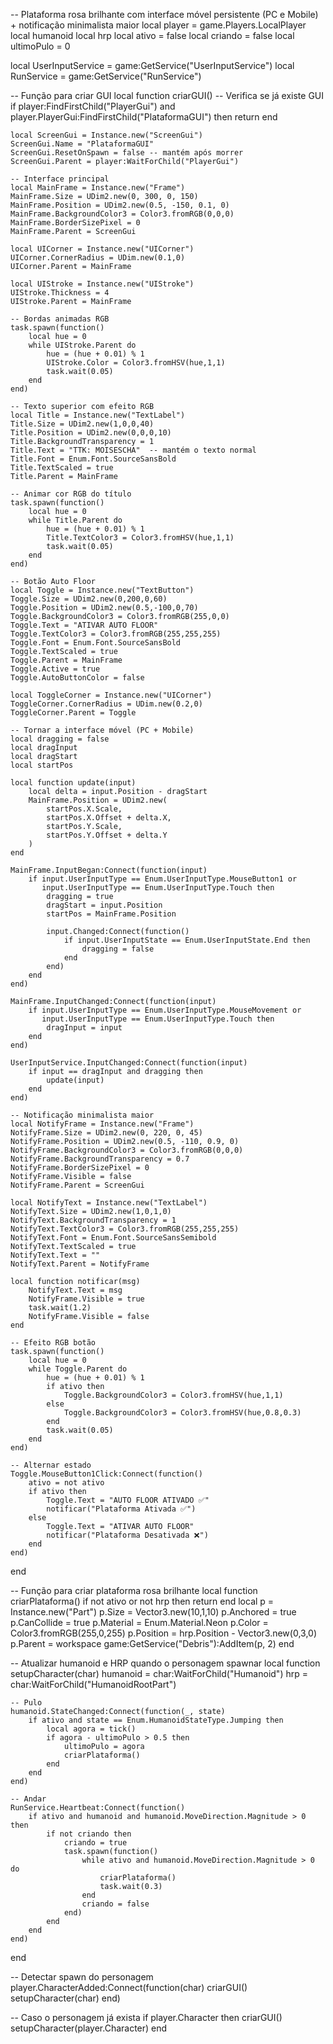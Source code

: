 -- Plataforma rosa brilhante com interface móvel persistente (PC e Mobile) + notificação minimalista maior
local player = game.Players.LocalPlayer
local humanoid
local hrp
local ativo = false
local criando = false
local ultimoPulo = 0

local UserInputService = game:GetService("UserInputService")
local RunService = game:GetService("RunService")

-- Função para criar GUI
local function criarGUI()
    -- Verifica se já existe GUI
    if player:FindFirstChild("PlayerGui") and player.PlayerGui:FindFirstChild("PlataformaGUI") then
        return
    end

    local ScreenGui = Instance.new("ScreenGui")
    ScreenGui.Name = "PlataformaGUI"
    ScreenGui.ResetOnSpawn = false -- mantém após morrer
    ScreenGui.Parent = player:WaitForChild("PlayerGui")

    -- Interface principal
    local MainFrame = Instance.new("Frame")
    MainFrame.Size = UDim2.new(0, 300, 0, 150)
    MainFrame.Position = UDim2.new(0.5, -150, 0.1, 0)
    MainFrame.BackgroundColor3 = Color3.fromRGB(0,0,0)
    MainFrame.BorderSizePixel = 0
    MainFrame.Parent = ScreenGui

    local UICorner = Instance.new("UICorner")
    UICorner.CornerRadius = UDim.new(0.1,0)
    UICorner.Parent = MainFrame

    local UIStroke = Instance.new("UIStroke")
    UIStroke.Thickness = 4
    UIStroke.Parent = MainFrame

    -- Bordas animadas RGB
    task.spawn(function()
        local hue = 0
        while UIStroke.Parent do
            hue = (hue + 0.01) % 1
            UIStroke.Color = Color3.fromHSV(hue,1,1)
            task.wait(0.05)
        end
    end)

    -- Texto superior com efeito RGB
    local Title = Instance.new("TextLabel")
    Title.Size = UDim2.new(1,0,0,40)
    Title.Position = UDim2.new(0,0,0,10)
    Title.BackgroundTransparency = 1
    Title.Text = "TTK: MOISESCHA"  -- mantém o texto normal
    Title.Font = Enum.Font.SourceSansBold
    Title.TextScaled = true
    Title.Parent = MainFrame

    -- Animar cor RGB do título
    task.spawn(function()
        local hue = 0
        while Title.Parent do
            hue = (hue + 0.01) % 1
            Title.TextColor3 = Color3.fromHSV(hue,1,1)
            task.wait(0.05)
        end
    end)

    -- Botão Auto Floor
    local Toggle = Instance.new("TextButton")
    Toggle.Size = UDim2.new(0,200,0,60)
    Toggle.Position = UDim2.new(0.5,-100,0,70)
    Toggle.BackgroundColor3 = Color3.fromRGB(255,0,0)
    Toggle.Text = "ATIVAR AUTO FLOOR"
    Toggle.TextColor3 = Color3.fromRGB(255,255,255)
    Toggle.Font = Enum.Font.SourceSansBold
    Toggle.TextScaled = true
    Toggle.Parent = MainFrame
    Toggle.Active = true
    Toggle.AutoButtonColor = false

    local ToggleCorner = Instance.new("UICorner")
    ToggleCorner.CornerRadius = UDim.new(0.2,0)
    ToggleCorner.Parent = Toggle

    -- Tornar a interface móvel (PC + Mobile)
    local dragging = false
    local dragInput
    local dragStart
    local startPos

    local function update(input)
        local delta = input.Position - dragStart
        MainFrame.Position = UDim2.new(
            startPos.X.Scale,
            startPos.X.Offset + delta.X,
            startPos.Y.Scale,
            startPos.Y.Offset + delta.Y
        )
    end

    MainFrame.InputBegan:Connect(function(input)
        if input.UserInputType == Enum.UserInputType.MouseButton1 or
           input.UserInputType == Enum.UserInputType.Touch then
            dragging = true
            dragStart = input.Position
            startPos = MainFrame.Position

            input.Changed:Connect(function()
                if input.UserInputState == Enum.UserInputState.End then
                    dragging = false
                end
            end)
        end
    end)

    MainFrame.InputChanged:Connect(function(input)
        if input.UserInputType == Enum.UserInputType.MouseMovement or
           input.UserInputType == Enum.UserInputType.Touch then
            dragInput = input
        end
    end)

    UserInputService.InputChanged:Connect(function(input)
        if input == dragInput and dragging then
            update(input)
        end
    end)

    -- Notificação minimalista maior
    local NotifyFrame = Instance.new("Frame")
    NotifyFrame.Size = UDim2.new(0, 220, 0, 45)
    NotifyFrame.Position = UDim2.new(0.5, -110, 0.9, 0)
    NotifyFrame.BackgroundColor3 = Color3.fromRGB(0,0,0)
    NotifyFrame.BackgroundTransparency = 0.7
    NotifyFrame.BorderSizePixel = 0
    NotifyFrame.Visible = false
    NotifyFrame.Parent = ScreenGui

    local NotifyText = Instance.new("TextLabel")
    NotifyText.Size = UDim2.new(1,0,1,0)
    NotifyText.BackgroundTransparency = 1
    NotifyText.TextColor3 = Color3.fromRGB(255,255,255)
    NotifyText.Font = Enum.Font.SourceSansSemibold
    NotifyText.TextScaled = true
    NotifyText.Text = ""
    NotifyText.Parent = NotifyFrame

    local function notificar(msg)
        NotifyText.Text = msg
        NotifyFrame.Visible = true
        task.wait(1.2)
        NotifyFrame.Visible = false
    end

    -- Efeito RGB botão
    task.spawn(function()
        local hue = 0
        while Toggle.Parent do
            hue = (hue + 0.01) % 1
            if ativo then
                Toggle.BackgroundColor3 = Color3.fromHSV(hue,1,1)
            else
                Toggle.BackgroundColor3 = Color3.fromHSV(hue,0.8,0.3)
            end
            task.wait(0.05)
        end
    end)

    -- Alternar estado
    Toggle.MouseButton1Click:Connect(function()
        ativo = not ativo
        if ativo then
            Toggle.Text = "AUTO FLOOR ATIVADO ✅"
            notificar("Plataforma Ativada ✅")
        else
            Toggle.Text = "ATIVAR AUTO FLOOR"
            notificar("Plataforma Desativada ❌")
        end
    end)
end

-- Função para criar plataforma rosa brilhante
local function criarPlataforma()
    if not ativo or not hrp then return end
    local p = Instance.new("Part")
    p.Size = Vector3.new(10,1,10)
    p.Anchored = true
    p.CanCollide = true
    p.Material = Enum.Material.Neon
    p.Color = Color3.fromRGB(255,0,255)
    p.Position = hrp.Position - Vector3.new(0,3,0)
    p.Parent = workspace
    game:GetService("Debris"):AddItem(p, 2)
end

-- Atualizar humanoid e HRP quando o personagem spawnar
local function setupCharacter(char)
    humanoid = char:WaitForChild("Humanoid")
    hrp = char:WaitForChild("HumanoidRootPart")

    -- Pulo
    humanoid.StateChanged:Connect(function(_, state)
        if ativo and state == Enum.HumanoidStateType.Jumping then
            local agora = tick()
            if agora - ultimoPulo > 0.5 then
                ultimoPulo = agora
                criarPlataforma()
            end
        end
    end)

    -- Andar
    RunService.Heartbeat:Connect(function()
        if ativo and humanoid and humanoid.MoveDirection.Magnitude > 0 then
            if not criando then
                criando = true
                task.spawn(function()
                    while ativo and humanoid.MoveDirection.Magnitude > 0 do
                        criarPlataforma()
                        task.wait(0.3)
                    end
                    criando = false
                end)
            end
        end
    end)
end

-- Detectar spawn do personagem
player.CharacterAdded:Connect(function(char)
    criarGUI()
    setupCharacter(char)
end)

-- Caso o personagem já exista
if player.Character then
    criarGUI()
    setupCharacter(player.Character)
end
